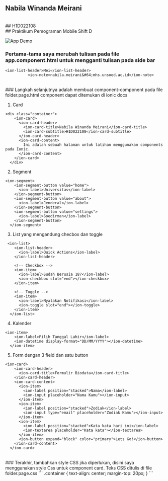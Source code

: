 ## Nabila Winanda Meirani
<br>
## H1D022108
<br>
## Praktikum Pemograman Mobile Shift D

![App Demo](2024-10-30%2017-46-47.gif)


### Pertama-tama saya merubah tulisan pada file app.component.html untuk mengganti tulisan pada side bar
```
<ion-list-header>Mei</ion-list-header>
          <ion-note>nabila.meirani&#64;mhs.unsoed.ac.id</ion-note>
```

<br>
### Langkah selanjutnya adalah membuat component-component pada file folder.page.html component dapat ditemukan di ionic docs

1. Card
```
<div class="container">
    <ion-card>
      <ion-card-header>
        <ion-card-title>Nabila Winanda Meirani</ion-card-title>
        <ion-card-subtitle>H1D022108</ion-card-subtitle>
      </ion-card-header>
      <ion-card-content>
        Ini adalah sebuah halaman untuk latihan menggunakan components pada Ionic.
      </ion-card-content>
    </ion-card>
  </div>
```
   
2. Segment
```
<ion-segment>
    <ion-segment-button value="home">
      <ion-label>Universitas</ion-label>
    </ion-segment-button>
    <ion-segment-button value="about">
      <ion-label>Jenderal</ion-label>
    </ion-segment-button>
    <ion-segment-button value="settings">
      <ion-label>Soedirman</ion-label>
    </ion-segment-button>
  </ion-segment>
```

3. List yang mengandung checbox dan toggle
```
 <ion-list>
    <ion-list-header>
      <ion-label>Quick Actions</ion-label>
    </ion-list-header>
    
    <!-- Checkbox -->
    <ion-item>
      <ion-label>Sudah Berusia 18?</ion-label>
      <ion-checkbox slot="end"></ion-checkbox>
    </ion-item>
    
    <!-- Toggle -->
    <ion-item>
      <ion-label>Nyalakan Notifikasi</ion-label>
      <ion-toggle slot="end"></ion-toggle>
    </ion-item>
  </ion-list>
```

4. Kalender
```
<ion-item>
    <ion-label>Pilih Tanggal Lahir</ion-label>
    <ion-datetime display-format="DD/MM/YYYY"></ion-datetime>
  </ion-item>
```

5. Form dengan 3 field dan satu button
```
<ion-card>
    <ion-card-header>
      <ion-card-title>Formulir Biodata</ion-card-title>
    </ion-card-header>
    <ion-card-content>
      <ion-item>
        <ion-label position="stacked">Nama</ion-label>
        <ion-input placeholder="Nama Kamu"></ion-input>
      </ion-item>
      <ion-item>
        <ion-label position="stacked">Zodiak</ion-label>
        <ion-input type="email" placeholder="Zodiak Kamu"></ion-input>
      </ion-item>
      <ion-item>
        <ion-label position="stacked">Kata kata hari ini</ion-label>
        <ion-textarea placeholder="Kata kata"></ion-textarea>
      </ion-item>
      <ion-button expand="block" color="primary">Lets Go!</ion-button>
    </ion-card-content>
  </ion-card>
```
<br>
### Terakhir, tambahkan style CSS jika diperlukan, disini saya menggunakan style Css untuk component card. Teks CSS ditulis di file folder.page.css
```
.container {
  text-align: center;
  margin-top: 20px;
}
```
